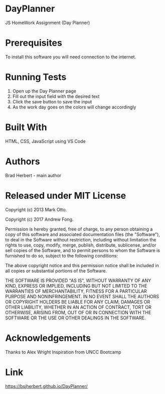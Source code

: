 # DayPlanner
JS HomeWork Assignment (Day Planner)

# Prerequisites 
To install this software you will need connection to the internet.

# Running Tests
1. Open up the Day Planner page
2. Fill out the input field with the desired text 
3. Click the save button to save the input
4. As the work day goes on the colors will change accordingly

# Built With
HTML, CSS, JavaScript using VS Code

# Authors
Brad Herbert - main author

# Released under MIT License
Copyright (c) 2013 Mark Otto.

Copyright (c) 2017 Andrew Fong.

Permission is hereby granted, free of charge, to any person obtaining a copy of this software and associated documentation files (the "Software"), to deal in the Software without restriction, including without limitation the rights to use, copy, modify, merge, publish, distribute, sublicense, and/or sell copies of the Software, and to permit persons to whom the Software is furnished to do so, subject to the following conditions:

The above copyright notice and this permission notice shall be included in all copies or substantial portions of the Software.

THE SOFTWARE IS PROVIDED "AS IS", WITHOUT WARRANTY OF ANY KIND, EXPRESS OR IMPLIED, INCLUDING BUT NOT LIMITED TO THE WARRANTIES OF MERCHANTABILITY, FITNESS FOR A PARTICULAR PURPOSE AND NONINFRINGEMENT. IN NO EVENT SHALL THE AUTHORS OR COPYRIGHT HOLDERS BE LIABLE FOR ANY CLAIM, DAMAGES OR OTHER LIABILITY, WHETHER IN AN ACTION OF CONTRACT, TORT OR OTHERWISE, ARISING FROM, OUT OF OR IN CONNECTION WITH THE SOFTWARE OR THE USE OR OTHER DEALINGS IN THE SOFTWARE.

# Acknowledgements
Thanks to Alex Wright
Inspiration from UNCC Bootcamp

# Link

https://bsjherbert.github.io/DayPlanner/

